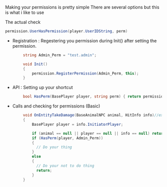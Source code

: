 Making your permissions is pretty simple
There are several options but this is what i like to use

The actual check
```cs
permission.UserHasPermission(player.UserIDString, perm)
```
* Registration : Regestering you permission during Init() after setting the permission.
```cs
        string Admin_Perm = "test.admin";

        void Init()
        {
            permission.RegisterPermission(Admin_Perm, this);
        }
```
* API : Setting up your shortcut
```cs
        bool HasPerm(BasePlayer player, string perm) { return permission.UserHasPermission(player.UserIDString, perm); }
```
* Calls and checking for permissions (Basic)
```cs
        void OnEntityTakeDamage(BaseAnimalNPC animal, HitInfo info)//example hook to see permission and warning notification for animals
        {
            BasePlayer player = info.InitiatorPlayer;

            if (animal == null || player == null || info == null) return;
            if (HasPerm(player, Admin_Perm))
            {
              // Do your thing
            }
            else
            {
              // Do your not to do thing
              return;
            }  
        }
```
